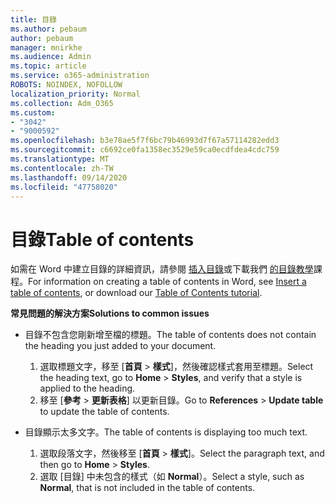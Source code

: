 ```yaml
---
title: 目錄
ms.author: pebaum
author: pebaum
manager: mnirkhe
ms.audience: Admin
ms.topic: article
ms.service: o365-administration
ROBOTS: NOINDEX, NOFOLLOW
localization_priority: Normal
ms.collection: Adm_O365
ms.custom:
- "3042"
- "9000592"
ms.openlocfilehash: b3e78ae5f7f6bc79b46993d7f67a57114282edd3
ms.sourcegitcommit: c6692ce0fa1358ec3529e59ca0ecdfdea4cdc759
ms.translationtype: MT
ms.contentlocale: zh-TW
ms.lasthandoff: 09/14/2020
ms.locfileid: "47758020"
---
```

# <a name="table-of-contents"></a><span data-ttu-id="11bb3-102">目錄</span><span class="sxs-lookup"><span data-stu-id="11bb3-102">Table of contents</span></span>

<span data-ttu-id="11bb3-103">如需在 Word 中建立目錄的詳細資訊，請參閱 [插入目錄](https://support.office.com/article/882e8564-0edb-435e-84b5-1d8552ccf0c0)或下載我們 [的目錄教學](https://go.microsoft.com/fwlink/?linkid=2065106)課程。</span><span class="sxs-lookup"><span data-stu-id="11bb3-103">For information on creating a table of contents in Word, see [Insert a table of contents](https://support.office.com/article/882e8564-0edb-435e-84b5-1d8552ccf0c0), or download our [Table of Contents tutorial](https://go.microsoft.com/fwlink/?linkid=2065106).</span></span>

<span data-ttu-id="11bb3-104">**常見問題的解決方案**</span><span class="sxs-lookup"><span data-stu-id="11bb3-104">**Solutions to common issues**</span></span>

- <span data-ttu-id="11bb3-105">目錄不包含您剛新增至檔的標題。</span><span class="sxs-lookup"><span data-stu-id="11bb3-105">The table of contents does not contain the heading you just added to your document.</span></span>
  1. <span data-ttu-id="11bb3-106">選取標題文字，移至 [**首頁**  >  **樣式**]，然後確認樣式套用至標題。</span><span class="sxs-lookup"><span data-stu-id="11bb3-106">Select the heading text, go to **Home** > **Styles**, and verify that a style is applied to the heading.</span></span>
  2. <span data-ttu-id="11bb3-107">移至 [**參考**  >  **更新表格**] 以更新目錄。</span><span class="sxs-lookup"><span data-stu-id="11bb3-107">Go to **References** > **Update table** to update the table of contents.</span></span>

- <span data-ttu-id="11bb3-108">目錄顯示太多文字。</span><span class="sxs-lookup"><span data-stu-id="11bb3-108">The table of contents is displaying too much text.</span></span> 
  1. <span data-ttu-id="11bb3-109">選取段落文字，然後移至 [**首頁**  >  **樣式**]。</span><span class="sxs-lookup"><span data-stu-id="11bb3-109">Select the paragraph text, and then go to **Home** > **Styles**.</span></span>
  2. <span data-ttu-id="11bb3-110">選取 [目錄] 中未包含的樣式（如 **Normal**）。</span><span class="sxs-lookup"><span data-stu-id="11bb3-110">Select a style, such as **Normal**, that is not included in the table of contents.</span></span>